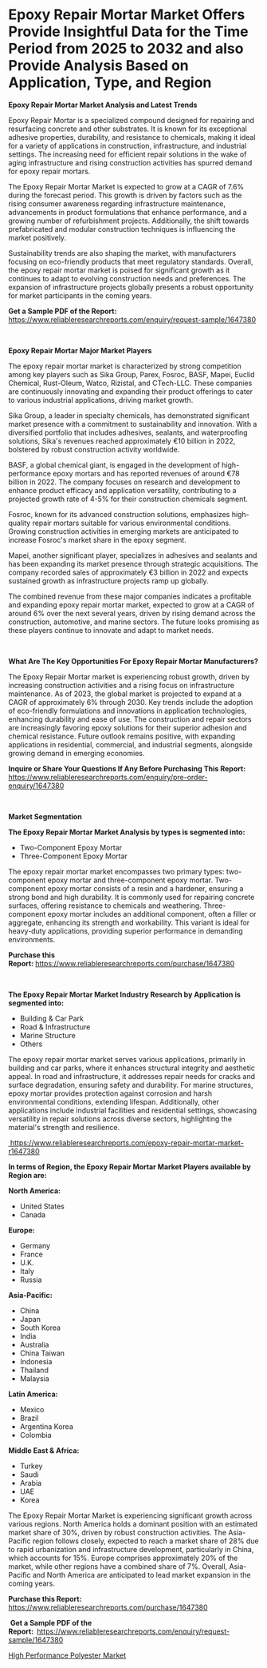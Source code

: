 <p><h1>Epoxy Repair Mortar Market Offers Provide Insightful Data for the Time Period from 2025 to 2032 and also Provide Analysis Based on Application, Type, and Region</h1></p><p><strong>Epoxy Repair Mortar Market Analysis and Latest Trends</strong></p>
<p><p>Epoxy Repair Mortar is a specialized compound designed for repairing and resurfacing concrete and other substrates. It is known for its exceptional adhesive properties, durability, and resistance to chemicals, making it ideal for a variety of applications in construction, infrastructure, and industrial settings. The increasing need for efficient repair solutions in the wake of aging infrastructure and rising construction activities has spurred demand for epoxy repair mortars.</p><p>The Epoxy Repair Mortar Market is expected to grow at a CAGR of 7.6% during the forecast period. This growth is driven by factors such as the rising consumer awareness regarding infrastructure maintenance, advancements in product formulations that enhance performance, and a growing number of refurbishment projects. Additionally, the shift towards prefabricated and modular construction techniques is influencing the market positively. </p><p>Sustainability trends are also shaping the market, with manufacturers focusing on eco-friendly products that meet regulatory standards. Overall, the epoxy repair mortar market is poised for significant growth as it continues to adapt to evolving construction needs and preferences. The expansion of infrastructure projects globally presents a robust opportunity for market participants in the coming years.</p></p>
<p><strong>Get a Sample PDF of the Report:&nbsp;</strong> <a href="https://www.reliableresearchreports.com/enquiry/request-sample/1647380?utm_campaign=2009&utm_medium=2&utm_source=Github&utm_content=ia&utm_term=06022025&utm_id=epoxy-repair-mortar">https://www.reliableresearchreports.com/enquiry/request-sample/1647380</a></p>
<p>&nbsp;</p>
<p><strong>Epoxy Repair Mortar Major Market Players</strong></p>
<p><p>The epoxy repair mortar market is characterized by strong competition among key players such as Sika Group, Parex, Fosroc, BASF, Mapei, Euclid Chemical, Rust-Oleum, Watco, Rizistal, and CTech-LLC. These companies are continuously innovating and expanding their product offerings to cater to various industrial applications, driving market growth.</p><p>Sika Group, a leader in specialty chemicals, has demonstrated significant market presence with a commitment to sustainability and innovation. With a diversified portfolio that includes adhesives, sealants, and waterproofing solutions, Sika's revenues reached approximately €10 billion in 2022, bolstered by robust construction activity worldwide.</p><p>BASF, a global chemical giant, is engaged in the development of high-performance epoxy mortars and has reported revenues of around €78 billion in 2022. The company focuses on research and development to enhance product efficacy and application versatility, contributing to a projected growth rate of 4-5% for their construction chemicals segment.</p><p>Fosroc, known for its advanced construction solutions, emphasizes high-quality repair mortars suitable for various environmental conditions. Growing construction activities in emerging markets are anticipated to increase Fosroc's market share in the epoxy segment.</p><p>Mapei, another significant player, specializes in adhesives and sealants and has been expanding its market presence through strategic acquisitions. The company recorded sales of approximately €3 billion in 2022 and expects sustained growth as infrastructure projects ramp up globally.</p><p>The combined revenue from these major companies indicates a profitable and expanding epoxy repair mortar market, expected to grow at a CAGR of around 6% over the next several years, driven by rising demand across the construction, automotive, and marine sectors. The future looks promising as these players continue to innovate and adapt to market needs.</p></p>
<p>&nbsp;</p>
<p><strong>What Are The Key Opportunities For Epoxy Repair Mortar Manufacturers?</strong></p>
<p><p>The Epoxy Repair Mortar market is experiencing robust growth, driven by increasing construction activities and a rising focus on infrastructure maintenance. As of 2023, the global market is projected to expand at a CAGR of approximately 6% through 2030. Key trends include the adoption of eco-friendly formulations and innovations in application technologies, enhancing durability and ease of use. The construction and repair sectors are increasingly favoring epoxy solutions for their superior adhesion and chemical resistance. Future outlook remains positive, with expanding applications in residential, commercial, and industrial segments, alongside growing demand in emerging economies.</p></p>
<p><strong>Inquire or Share Your Questions If Any Before Purchasing This Report:</strong> <a href="https://www.reliableresearchreports.com/enquiry/pre-order-enquiry/1647380?utm_campaign=2009&utm_medium=2&utm_source=Github&utm_content=ia&utm_term=06022025&utm_id=epoxy-repair-mortar">https://www.reliableresearchreports.com/enquiry/pre-order-enquiry/1647380</a></p>
<p>&nbsp;</p>
<p><strong>Market Segmentation</strong></p>
<p><strong>The Epoxy Repair Mortar Market Analysis by types is segmented into:</strong></p>
<p><ul><li>Two-Component Epoxy Mortar</li><li>Three-Component Epoxy Mortar</li></ul></p>
<p><p>The epoxy repair mortar market encompasses two primary types: two-component epoxy mortar and three-component epoxy mortar. Two-component epoxy mortar consists of a resin and a hardener, ensuring a strong bond and high durability. It is commonly used for repairing concrete surfaces, offering resistance to chemicals and weathering. Three-component epoxy mortar includes an additional component, often a filler or aggregate, enhancing its strength and workability. This variant is ideal for heavy-duty applications, providing superior performance in demanding environments.</p></p>
<p><strong>Purchase this Report:&nbsp;</strong><a href="https://www.reliableresearchreports.com/purchase/1647380?utm_campaign=2009&utm_medium=2&utm_source=Github&utm_content=ia&utm_term=06022025&utm_id=epoxy-repair-mortar">https://www.reliableresearchreports.com/purchase/1647380</a></p>
<p>&nbsp;</p>
<p><strong>The Epoxy Repair Mortar Market Industry Research by Application is segmented into:</strong></p>
<p><ul><li>Building & Car Park</li><li>Road & Infrastructure</li><li>Marine Structure</li><li>Others</li></ul></p>
<p><p>The epoxy repair mortar market serves various applications, primarily in building and car parks, where it enhances structural integrity and aesthetic appeal. In road and infrastructure, it addresses repair needs for cracks and surface degradation, ensuring safety and durability. For marine structures, epoxy mortar provides protection against corrosion and harsh environmental conditions, extending lifespan. Additionally, other applications include industrial facilities and residential settings, showcasing versatility in repair solutions across diverse sectors, highlighting the material's strength and resilience.</p></p>
<p><a href="https://www.reliableresearchreports.com/epoxy-repair-mortar-market-r1647380?utm_campaign=2009&utm_medium=2&utm_source=Github&utm_content=ia&utm_term=06022025&utm_id=epoxy-repair-mortar">&nbsp;https://www.reliableresearchreports.com/epoxy-repair-mortar-market-r1647380</a></p>
<p><strong>In terms of Region, the Epoxy Repair Mortar Market Players available by Region are:</strong></p>
<p>
    <p> <strong> North America: </strong>
        <ul>
            <li>United States</li>
            <li>Canada</li>
        </ul>
        </p> 
    <p> <strong> Europe: </strong>
        <ul>
            <li>Germany</li>
            <li>France</li>
            <li>U.K.</li>
            <li>Italy</li>
            <li>Russia</li>
        </ul>
        </p> 
    <p> <strong> Asia-Pacific: </strong>
        <ul>
            <li>China</li>
            <li>Japan</li>
            <li>South Korea</li>
            <li>India</li>
            <li>Australia</li>
            <li>China Taiwan</li>
            <li>Indonesia</li>
            <li>Thailand</li>
            <li>Malaysia</li>
        </ul>
        </p> 
    <p> <strong> Latin America: </strong>
        <ul>
            <li>Mexico</li>
            <li>Brazil</li>
            <li>Argentina Korea</li>
            <li>Colombia</li>
        </ul>
        </p> 
    <p> <strong> Middle East & Africa: </strong>
        <ul>
            <li>Turkey</li>
            <li>Saudi</li>
            <li>Arabia</li>
            <li>UAE</li>
            <li>Korea</li>
        </ul>
    </p>
    </p>
<p><p>The Epoxy Repair Mortar Market is experiencing significant growth across various regions. North America holds a dominant position with an estimated market share of 30%, driven by robust construction activities. The Asia-Pacific region follows closely, expected to reach a market share of 28% due to rapid urbanization and infrastructure development, particularly in China, which accounts for 15%. Europe comprises approximately 20% of the market, while other regions have a combined share of 7%. Overall, Asia-Pacific and North America are anticipated to lead market expansion in the coming years.</p></p>
<p><strong>Purchase this Report: </strong><a href="https://www.reliableresearchreports.com/purchase/1647380?utm_campaign=2009&utm_medium=2&utm_source=Github&utm_content=ia&utm_term=06022025&utm_id=epoxy-repair-mortar">https://www.reliableresearchreports.com/purchase/1647380</a></p>
<p>&nbsp;<strong>Get a Sample PDF of the Report:&nbsp;&nbsp;</strong><a href="https://www.reliableresearchreports.com/enquiry/request-sample/1647380?utm_campaign=2009&utm_medium=2&utm_source=Github&utm_content=ia&utm_term=06022025&utm_id=epoxy-repair-mortar">https://www.reliableresearchreports.com/enquiry/request-sample/1647380</a></p>
<p><strong></strong></p>
<p><p><a href="https://github.com/hgf64gh/Market-Research-Report-List-1/blob/main/high-performance-polyester-market.md?utm_campaign=2009&utm_medium=2&utm_source=Github&utm_content=ia&utm_term=06022025&utm_id=epoxy-repair-mortar">High Performance Polyester Market</a></p></p>